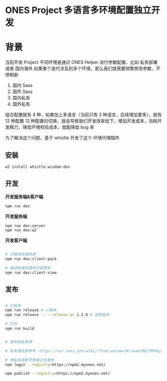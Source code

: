 # ONES Project 多语言多环境配置独立开发

# 背景

当前开发 Project 不同环境是通过 ONES Helper 进行参数配置，比如 私有部署 或者 国内海外
如果某个迭代涉及到多个环境，那么我们就需要频繁修改参数，不停刷新

1. 国内 Sass
2. 国外 Sass
3. 国内私有
4. 国外私有

组合配置就有 4 种，如果加上多语言（当前只有 3 种语言，后续增加更多），就有 12 种配置
12 种配置的切换，就会导致我们开发效率低下，增加开发成本，消耗开发精力，降低环境校验成本，就能降低 bug 率

为了解决这个问题，基于 whistle 开发了这个 环境代理插件

## 安装

```sh
w2 install whistle.wisdom-dev
```

## 开发

**开发服务端&客户端**

```sh
npm run dev
```

**开发服务端**

```sh
npm run dev:server
npm run dev:w2
```

**开发客户端**

```sh

# 只编译前端资源
npm run dev:client-pack

# 编译前端资源并开启预览
npm run dev:client-view
```

## 发布

```sh

# 打版本
npm run release # 小版本
npm run release -- --release-as 1.1.0 # 定制版本

# 打包
npm run build


# 发布到私有源

# 私有源信息参考：https://our.ones.pro/wiki/?from_wecom=1#/team/RDjYMhKq/space/H8a3Zh9m/page/PgNzT55o

# 用私有源账号登录之后发布
npm login --registry=https://npm2.myones.net/

npm publish --registry=https://npm2.myones.net/
```
